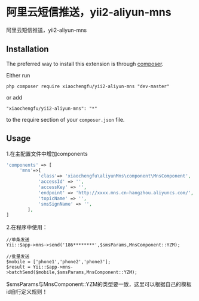 阿里云短信推送，yii2-aliyun-mns
=======================
阿里云短信推送，yii2-aliyun-mns

Installation
------------

The preferred way to install this extension is through [composer](http://getcomposer.org/download/).

Either run

```
php composer require xiaochengfu/yii2-aliyun-mns "dev-master"
```

or add

```
"xiaochengfu/yii2-aliyun-mns": "*"
```

to the require section of your `composer.json` file.


Usage
-----

1.在主配置文件中增加components
```php
'components' => [
     'mns'=>[
            'class'=> 'xiaochengfu\aliyunMns\component\MnsComponent',
            'accessId' => '',
            'accessKey' => '',
            'endpoint' => 'http://xxxx.mns.cn-hangzhou.aliyuncs.com/',
            'topicName' => '',
            'smsSignName' => '',
        ],
]
```
2.在程序中使用：
```
//单条发送
Yii::$app->mns->send('186********',$smsParams,MnsComponent::YZM);

//批量发送
$mobile = ['phone1','phone2','phone3'];
$result = Yii::$app->mns->batchSend($mobile,$smsParams,MnsComponent::YZM);
```
$smsParams与MnsComponent::YZM的类型要一致，这里可以根据自己的模板id自行定义规则！
